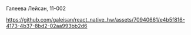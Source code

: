 Галеева Лейсан, 11-002



https://github.com/galeisan/react_native_hw/assets/70940661/e4b5f816-4173-4b37-8bd2-02aa993bb2d6

